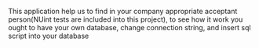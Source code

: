 This application help us to find in your company appropriate acceptant person(NUint tests are included into this project), to see how it work you ought to have your own database, change connection string, and insert sql script into your database